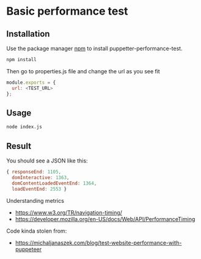 # Basic performance test 

## Installation

Use the package manager [npm](https://www.npmjs.com/) to install puppetter-performance-test.

```bash
npm install
```

Then go to properties.js file and change the url as you see fit

```javascript
module.exports = {
  url: <TEST_URL>
};

```

## Usage

```bash
node index.js 
```

## Result
You should see a JSON like this:

```javascript
{ responseEnd: 1105,
  domInteractive: 1363,
  domContentLoadedEventEnd: 1364,
  loadEventEnd: 2553 }
```

Understanding metrics
* https://www.w3.org/TR/navigation-timing/
* https://developer.mozilla.org/en-US/docs/Web/API/PerformanceTiming


Code kinda stolen from:
* https://michaljanaszek.com/blog/test-website-performance-with-puppeteer

